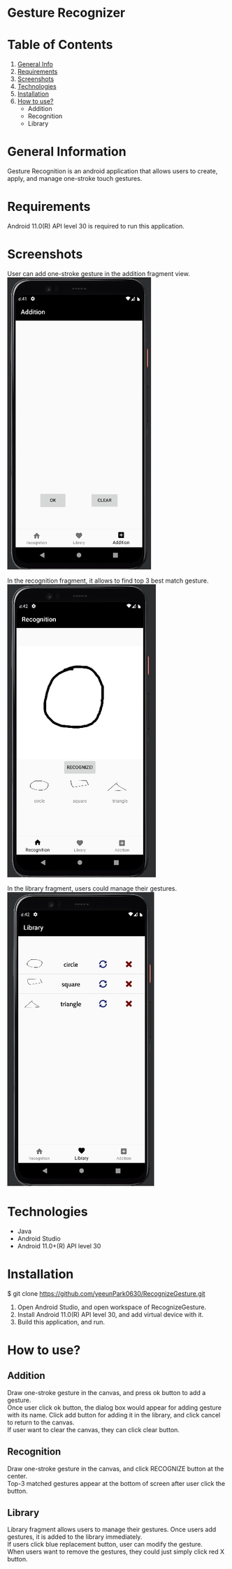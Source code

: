 # Gesture Recognizer


#  Table of Contents
1. [General Info](#general-info)
2. [Requirements](#requirements)
3. [Screenshots](#screenshots)
4. [Technologies](#technologies)
5. [Installation](#installation)
6. [How to use?](#how-to-use)
    * Addition
    * Recognition
    * Library

# General Information

Gesture Recognition is an android application that allows users to create, apply, and manage one-stroke touch gestures.

# Requirements

Android 11.0(R) API level 30 is required to run this application.

# Screenshots

User can add one-stroke gesture in the addition fragment view. \
![addition view](readmeSource/add.png) 

In the recognition fragment, it allows to find top 3 best match gesture. \
![recognition view](readmeSource/recognize.png)

In the library fragment, users could manage their gestures. \
![library view](readmeSource/library.png)

# Technologies
* Java
* Android Studio 
* Android 11.0+(R) API level 30

# Installation

$ git clone https://github.com/yeeunPark0630/RecognizeGesture.git

1. Open Android Studio, and open workspace of RecognizeGesture.
2. Install Android 11.0(R) API level 30, and add virtual device with it.
3. Build this application, and run.

# How to use?

## Addition 

Draw one-stroke gesture in the canvas, and press ok button to add a gesture. <br />
Once user click ok button, the dialog box would appear for adding gesture with its name. Click add button for adding it in the library, and click cancel to return to the canvas. <br />
If user want to clear the canvas, they can click clear button. <br />

## Recognition 

Draw one-stroke gesture in the canvas, and click RECOGNIZE button at the center. <br />
Top-3 matched gestures appear at the bottom of screen after user click the button. <br />

## Library

Library fragment allows users to manage their gestures. Once users add gestures, it is added to the library immediately. <br />
If users click blue replacement button, user can modify the gesture. <br />
When users want to remove the gestures, they could just simply click red X button. <br />
